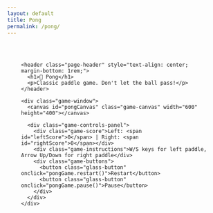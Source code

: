 ```yaml
---
layout: default
title: Pong
permalink: /pong/
---
```


<div class="main-content" data-page-script="pong-game">
  <div class="glass-panel" style="padding: 2rem; height: 100%; display: flex; flex-direction: column; align-items: center;">
    
    <header class="page-header" style="text-align: center; margin-bottom: 1rem;">
      <h1>🏓 Pong</h1>
      <p>Classic paddle game. Don't let the ball pass!</p>
    </header>

    <div class="game-window">
      <canvas id="pongCanvas" class="game-canvas" width="600" height="400"></canvas>
      
      <div class="game-controls-panel">
        <div class="game-score">Left: <span id="leftScore">0</span> | Right: <span id="rightScore">0</span></div>
        <div class="game-instructions">W/S keys for left paddle, Arrow Up/Down for right paddle</div>
        <div class="game-buttons">
          <button class="glass-button" onclick="pongGame.restart()">Restart</button>
          <button class="glass-button" onclick="pongGame.pause()">Pause</button>
        </div>
      </div>
    </div>

  </div>
</div> 